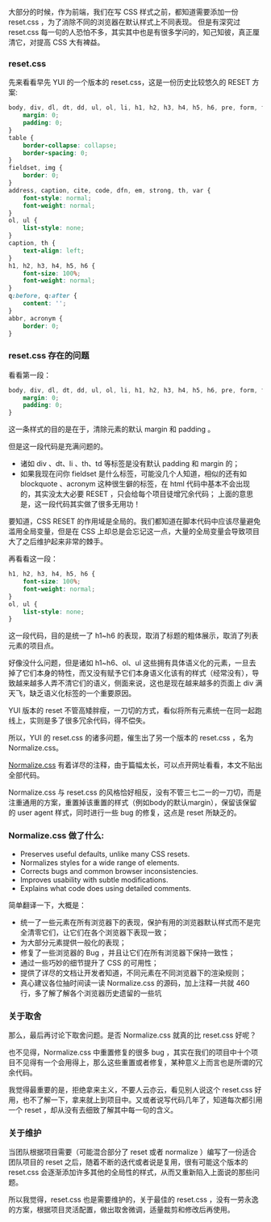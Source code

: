 大部分的时候，作为前端，我们在写 CSS 样式之前，都知道需要添加一份 reset.css ，为了消除不同的浏览器在默认样式上不同表现。
但是有深究过 reset.css 每一句的人恐怕不多，其实其中也是有很多学问的，知己知彼，真正厘清它，对提高 CSS 大有裨益。
### reset.css
先来看看早先 YUI 的一个版本的 reset.css，这是一份历史比较悠久的 RESET 方案:
```css
body, div, dl, dt, dd, ul, ol, li, h1, h2, h3, h4, h5, h6, pre, form, fieldset, input, textarea, p, blockquote, th, td {
    margin: 0;
    padding: 0;
}
table {
    border-collapse: collapse;
    border-spacing: 0;
}
fieldset, img {
    border: 0;
}
address, caption, cite, code, dfn, em, strong, th, var {
    font-style: normal;
    font-weight: normal;
}
ol, ul {
    list-style: none;
}
caption, th {
    text-align: left;
}
h1, h2, h3, h4, h5, h6 {
    font-size: 100%;
    font-weight: normal;
}
q:before, q:after {
    content: '';
}
abbr, acronym {
    border: 0;
}
```

### reset.css 存在的问题
看看第一段：
```css
body, div, dl, dt, dd, ul, ol, li, h1, h2, h3, h4, h5, h6, pre, form, fieldset, input, textarea, p, blockquote, th, td {
    margin: 0;
    padding: 0;
}
```

这一条样式的目的是在于，清除元素的默认 margin 和 padding 。

但是这一段代码是充满问题的。

* 诸如 div 、dt、li 、th、td 等标签是没有默认 padding 和 margin 的；
* 如果我现在问你 fieldset 是什么标签，可能没几个人知道，相似的还有如 blockquote 、acronym 这种很生僻的标签，在 html 代码中基本不会出现的，其实没太大必要 RESET ，只会给每个项目徒增冗余代码；
上面的意思是，这一段代码其实做了很多无用功！

要知道，CSS RESET 的作用域是全局的。我们都知道在脚本代码中应该尽量避免滥用全局变量，但是在 CSS 上却总是会忘记这一点，大量的全局变量会导致项目大了之后维护起来非常的棘手。

再看看这一段：
```css
h1, h2, h3, h4, h5, h6 {
    font-size: 100%;
    font-weight: normal;
}
ol, ul {
    list-style: none;
}
```
这一段代码，目的是统一了 h1~h6 的表现，取消了标题的粗体展示，取消了列表元素的项目点。

好像没什么问题，但是诸如 h1~h6、ol、ul 这些拥有具体语义化的元素，一旦去掉了它们本身的特性，而又没有赋予它们本身语义化该有的样式（经常没有），导致越来越多人弄不清它们的语义，侧面来说，这也是现在越来越多的页面上 div 满天飞，缺乏语义化标签的一个重要原因。

YUI 版本的 reset 不管高矮胖瘦，一刀切的方式，看似将所有元素统一在同一起跑线上，实则是多了很多冗余代码，得不偿失。

所以，YUI 的 reset.css 的诸多问题，催生出了另一个版本的 reset.css ，名为 Normalize.css。

[Normalize.css](https://github.com/necolas/normalize.css/blob/master/normalize.css) 有着详尽的注释，由于篇幅太长，可以点开网址看看，本文不贴出全部代码。

Normalize.css 与 reset.css 的风格恰好相反，没有不管三七二一的一刀切，而是注重通用的方案，重置掉该重置的样式（例如body的默认margin），保留该保留的 user agent 样式，同时进行一些 bug 的修复，这点是 reset 所缺乏的。

### Normalize.css 做了什么:

* Preserves useful defaults, unlike many CSS resets.
* Normalizes styles for a wide range of elements.
* Corrects bugs and common browser inconsistencies.
* Improves usability with subtle modifications.
* Explains what code does using detailed comments.

简单翻译一下，大概是：

* 统一了一些元素在所有浏览器下的表现，保护有用的浏览器默认样式而不是完全清零它们，让它们在各个浏览器下表现一致；
* 为大部分元素提供一般化的表现；
* 修复了一些浏览器的 Bug ，并且让它们在所有浏览器下保持一致性；
* 通过一些巧妙的细节提升了 CSS 的可用性；
* 提供了详尽的文档让开发者知道，不同元素在不同浏览器下的渲染规则；
* 真心建议各位抽时间读一读 Normalize.css 的源码，加上注释一共就 460 行，多了解了解各个浏览器历史遗留的一些坑

### 关于取舍
那么，最后再讨论下取舍问题。是否 Normalize.css 就真的比 reset.css 好呢？

也不见得，Normalize.css 中重置修复的很多 bug ，其实在我们的项目中十个项目不见得有一个会用得上，那么这些重置或者修复，某种意义上而言也是所谓的冗余代码。

我觉得最重要的是，拒绝拿来主义，不要人云亦云，看见别人说这个 reset.css 好用，也不了解一下，拿来就上到项目中。又或者说写代码几年了，知道每次都引用一个 reset ，却从没有去细致了解其中每一句的含义。

### 关于维护
当团队根据项目需要（可能混合部分了 reset 或者 normalize ）编写了一份适合团队项目的 reset 之后，随着不断的迭代或者说是复用，很有可能这个版本的 reset.css 会逐渐添加许多其他的全局性的样式，从而又重新陷入上面说的那些问题。

所以我觉得，reset.css 也是需要维护的，关于最佳的 reset.css ，没有一劳永逸的方案，根据项目灵活配置，做出取舍微调，适量裁剪和修改后再使用。

